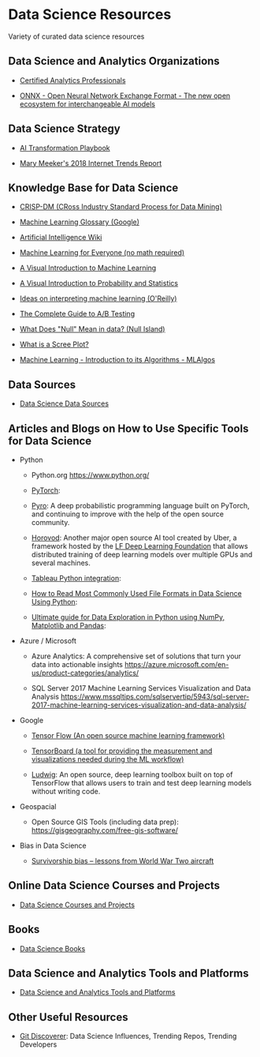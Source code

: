 # Data Science Resources
Variety of curated data science resources

## Data Science and Analytics Organizations
- [Certified Analytics Professionals](https://www.certifiedanalytics.org/)

- [ONNX - Open Neural Network Exchange Format - The new open ecosystem for interchangeable AI models](https://onnx.ai/)

## Data Science Strategy
- [AI Transformation Playbook](https://landing.ai/ai-transformation-playbook/)

- [Mary Meeker's 2018 Internet Trends Report](https://www.recode.net/2018/5/30/17385116/mary-meeker-slides-internet-trends-code-conference-2018)

## Knowledge Base for Data Science
- [CRISP-DM (CRoss Industry Standard Process for Data Mining)](https://en.wikipedia.org/wiki/Cross-industry_standard_process_for_data_mining)

- [Machine Learning Glossary (Google)](https://developers.google.com/machine-learning/glossary/)

- [Artificial Intelligence Wiki](https://www.datarobot.com/wiki/)

- [Machine Learning for Everyone (no math required)](https://vas3k.com/blog/machine_learning/)

- [A Visual Introduction to Machine Learning](http://www.r2d3.us/)

- [A Visual Introduction to Probability and Statistics](https://seeing-theory.brown.edu/index.html#firstPage)

- [Ideas on interpreting machine learning (O'Reilly)](https://www.oreilly.com/ideas/ideas-on-interpreting-machine-learning)

- [The Complete Guide to A/B Testing](https://vwo.com/ab-testing/)

- [What Does "Null" Mean in data? (Null Island)](https://www.youtube.com/watch?v=bjvIpI-1w84)

- [What is a Scree Plot?](https://en.wikipedia.org/wiki/Scree_plot)

- [Machine Learning - Introduction to its Algorithms - MLAlgos](https://vinodsblog.com/2018/03/26/machine-learning-introduction-to-its-algorithms-mlalgos/)

## Data Sources
- [Data Science Data Sources](https://github.com/tunlusoy/Data-Science-Data-Sources/blob/master/README.md)

## Articles and Blogs on How to Use Specific Tools for Data Science
- Python
  
  - Python.org
  https://www.python.org/
  
  - [PyTorch](https://www.cuelogic.com/blog/pytorch-in-10-mins): 
  
  - [Pyro](http://pyro.ai/): A deep probabilistic programming language built on PyTorch, and continuing to improve with the help of the open source community.
  
  - [Horovod](http://horovod.ai/): Another major open source AI tool created by Uber, a framework hosted by the [LF Deep Learning Foundation](https://www.linuxfoundation.org/projects/deep-learning/join/) that allows distributed training of deep learning models over multiple GPUs and several machines.
  
  - [Tableau Python integration](https://github.com/tableau/TabPy): 
  
  - [How to Read Most Commonly Used File Formats in Data Science Using Python](https://www.analyticsvidhya.com/blog/2017/03/read-commonly-used-formats-using-python/): 

  - [Ultimate guide for Data Exploration in Python using NumPy, Matplotlib and Pandas](https://www.analyticsvidhya.com/blog/2015/04/comprehensive-guide-data-exploration-sas-using-python-numpy-scipy-matplotlib-pandas/):
  
- Azure / Microsoft
  
  - Azure Analytics: A comprehensive set of solutions that turn your data into actionable insights
  https://azure.microsoft.com/en-us/product-categories/analytics/
  
  - SQL Server 2017 Machine Learning Services Visualization and Data Analysis
  https://www.mssqltips.com/sqlservertip/5943/sql-server-2017-machine-learning-services-visualization-and-data-analysis/

- Google

  - [Tensor Flow (An open source machine learning framework)](https://www.tensorflow.org/)
  
  - [TensorBoard (a tool for providing the measurement and visualizations needed during the ML workflow)](https://colab.research.google.com/github/tensorflow/tensorboard/blob/master/docs/r2/tensorboard_quickstart.ipynb)

  - [Ludwig](https://uber.github.io/ludwig/): An open source, deep learning toolbox built on top of TensorFlow that allows users to train and test deep learning models without writing code.
  
- Geospacial

  - Open Source GIS Tools (including data prep): https://gisgeography.com/free-gis-software/

- Bias in Data Science

  - [Survivorship bias – lessons from World War Two aircraft](https://clearthinking.co/survivorship-bias/)
  
  
## Online Data Science Courses and Projects
- [Data Science Courses and Projects](https://github.com/tunlusoy/Data-Science-Courses-and-Projects/blob/master/README.md)

## Books
- [Data Science Books](https://github.com/tunlusoy/Data-Science-Books/blob/master/README.md)

## Data Science and Analytics Tools and Platforms
- [Data Science and Analytics Tools and Platforms](https://github.com/tunlusoy/Data-Science-Tools)

## Other Useful Resources
- [Git Discoverer](https://gitdiscoverer.shinyapps.io/rstudio-shiny-contest/): Data Science Influences, Trending Repos, Trending Developers



